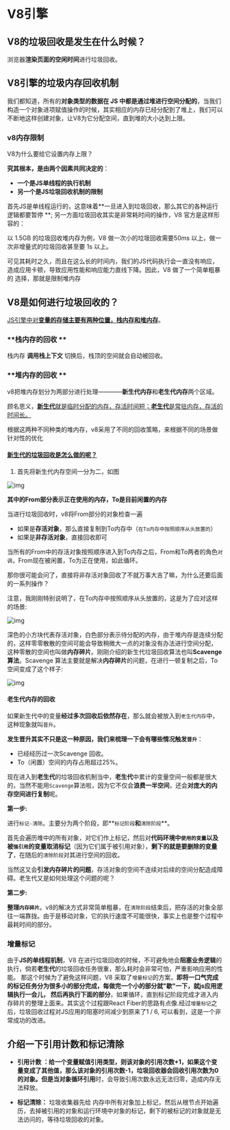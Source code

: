 # V8引擎

## V8的垃圾回收是发生在什么时候？

浏览器**渲染页面的空闲时间**进行垃圾回收。

## V8引擎的垃圾内存回收机制

我们都知道，所有的**对象类型的数据在 JS 中都是通过堆进行空间分配的**，当我们构造一个对象进项赋值操作的时候，其实相应的内存已经分配到了堆上，我们可以不断地这样创建对象，让V8为它分配空间，直到堆的大小达到上限。

### v8内存限制

V8为什么要给它设置内存上限？

**究其根本，是由两个因素共同决定的**：

- **一个是JS单线程的执行机制**
- **另一个是JS垃圾回收机制的限制**

首先JS是单线程运行的，这意味着**一旦进入到垃圾回收，那么其它的各种运行逻辑都要暂停 **; 另一方面垃圾回收其实是非常耗时间的操作，V8 官方是这样形容的：

以 1.5GB 的垃圾回收堆内存为例，V8 做一次小的垃圾回收需要50ms 以上，做一次非增量式的垃圾回收甚至要 1s 以上。

可见其耗时之久，而且在这么长的时间内，我们的JS代码执行会一直没有响应，造成应用卡顿，导致应用性能和响应能力直线下降。因此，V8 做了一个简单粗暴的 选择，那就是限制堆内存

## V8是如何进行垃圾回收的？

<u>JS引擎中对**变量的存储主要有两种位置，栈内存和堆内存**</u>。

### **栈内存的回收 **

栈内存 **调用栈上下文** 切换后，栈顶的空间就会自动被回收。

### **堆内存的回收 **

v8把堆内存划分为两部分进行处理————**新生代内存**和**老生代内存**两个区域。

顾名思义，<u>**新生代**就是临时分配的内存，存活时间短；**老生代**是常驻内存，存活的时间长。</u>

根据这两种不同种类的堆内存，v8采用了不同的回收策略，来根据不同的场景做针对性的优化

#### <u>**新生代**的垃圾回收是怎么做的呢？</u>

1. 首先将新生代内存空间一分为二，如图

![img](https://p3-juejin.byteimg.com/tos-cn-i-k3u1fbpfcp/7efb930ca8484f949418315a7ae2cfee~tplv-k3u1fbpfcp-zoom-1.image)

**其中的From部分表示正在使用的内存，To是目前闲置的内存**

当进行垃圾回收时，v8将From部分的对象检查一遍

- 如果是**存活对象**，那么直接复制到To内存中（`在To内存中按照顺序从头放置的`）
- 如果是**非存活对象**，直接回收即可

当所有的From中的存活对象按照顺序进入到To内存之后，From和To两者的角色`对调`，From现在被闲置，To为正在使用，如此循环。

那你很可能会问了，直接将非存活对象回收了不就万事大吉了嘛，为什么还要后面的一系列操作？

注意，我刚刚特别说明了，在To内存中按照顺序从头放置的，这是为了应对这样的场景:

![img](https:////p3-juejin.byteimg.com/tos-cn-i-k3u1fbpfcp/8d3523db232548bb9b002f6fb7f48b61~tplv-k3u1fbpfcp-zoom-1.image)

深色的小方块代表存活对象，白色部分表示待分配的内存，由于堆内存是连续分配的，这样零零散散的空间可能会导致稍微大一点的对象没有办法进行空间分配， 这种零散的空间也叫做**内存碎片**。刚刚介绍的新生代垃圾回收算法也叫**Scavenge算法**。Scavenge 算法主要就是解决**内存碎片**的问题，在进行一顿复制之后，To空间变成了这个样子:

![img](https://p3-juejin.byteimg.com/tos-cn-i-k3u1fbpfcp/cb957d22ac234748ab783ef05e913bcb~tplv-k3u1fbpfcp-zoom-1.image)

#### 老生代内存的回收

如果新生代中的变量**经过多次回收后依然存在**，那么就会被放入到`老生代内存`中，这种现象就叫`晋升`。

**发生晋升其实不只是这一种原因，我们来梳理一下会有哪些情况触发`晋升`**：

- 已经经历过一次Scavenge 回收。
- To（闲置）空间的内存占用超过25%。

现在进入到**老生代**的垃圾回收机制当中，**老生代**中累计的变量空间一般都是很大的，当然不能用`Scavenge`算法啦，因为它不仅会**浪费一半空间**，还会**对庞大的内存空间进行复制**呢。

**第一步:**

​	进行`标记-清除`。主要分为两个阶段，即**`标记阶段`**和**`清除阶段`**。

​	首先会遍历堆中的所有对象，对它们作上标记，然后对**代码环境中`使用的变量`以及被`强引用`的变量取消标记**（因为它们属于被引用对象），**剩下的就是要删除的变量了**，在随后的`清除阶段`对其进行空间的回收。

当然这又会**引发内存碎片的问题**，存活对象的空间不连续对后续的空间分配造成障碍。老生代又是如何处理这个问题的呢？

**第二步:**

​	**整理`内存碎片`**。v8的解决方式非常简单粗暴，在`清除阶段`结束后，把存活的对象全部往一端靠拢。由于是移动对象，它的执行速度不可能很快，事实上也是整个过程中最耗时间的部分。

### 增量标记

由于**JS的单线程机制**，V8 在进行垃圾回收的时候，不可避免地会**阻塞业务逻辑**的执行，倘若**老生代**的垃圾回收任务很重，那么耗时会非常可怕，严重影响应用的性能。 那这个时候为了避免这样问题，V8 采取了`增量标记`的方案，**即将一口气完成的标记任务分为很多小的部分完成，每做完一个小的部分就"歇"一下，就js应用逻辑执行一会儿， 然后再执行下面的部分**，如果循环，直到标记阶段完成才进入内存碎片的整理上面来。其实这个过程跟React Fiber的思路有点像.经过`增量标记`之后，垃圾回收过程对JS应用的阻塞时间减少到原来了1 / 6, 可以看到，这是一个非常成功的改进。

## 介绍一下引用计数和标记清除

* **引用计数 **：给一个变量赋值引用类型，则该对象的引用次数+1，如果这个变量变成了其他值，那么该对象的引用次数-1，垃圾回收器会回收引用次数为0的对象。但是当对象**循环引用**时，会导致引用次数永远无法归零，造成内存无法释放。

* **标记清除：** 垃圾收集器先给 内存中所有对象加上标记，然后从根节点开始遍历，去掉被引用的对象和运行环境中对象的标记，剩下的被标记的对象就是无法访问的，等待垃圾回收的对象。

